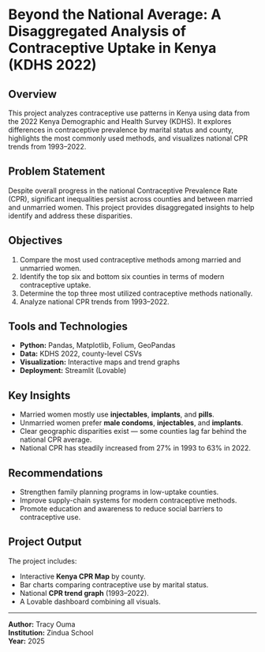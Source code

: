 # Beyond the National Average: A Disaggregated Analysis of Contraceptive Uptake in Kenya (KDHS 2022)

## Overview
This project analyzes contraceptive use patterns in Kenya using data from the 2022 Kenya Demographic and Health Survey (KDHS). It explores differences in contraceptive prevalence by marital status and county, highlights the most commonly used methods, and visualizes national CPR trends from 1993–2022.

## Problem Statement
Despite overall progress in the national Contraceptive Prevalence Rate (CPR), significant inequalities persist across counties and between married and unmarried women. This project provides disaggregated insights to help identify and address these disparities.

## Objectives
1. Compare the most used contraceptive methods among married and unmarried women.  
2. Identify the top six and bottom six counties in terms of modern contraceptive uptake.  
3. Determine the top three most utilized contraceptive methods nationally.  
4. Analyze national CPR trends from 1993–2022.

## Tools and Technologies
- **Python:** Pandas, Matplotlib, Folium, GeoPandas  
- **Data:** KDHS 2022, county-level CSVs  
- **Visualization:** Interactive maps and trend graphs  
- **Deployment:** Streamlit (Lovable)

## Key Insights
- Married women mostly use **injectables**, **implants**, and **pills**.  
- Unmarried women prefer **male condoms**, **injectables**, and **implants**.  
- Clear geographic disparities exist — some counties lag far behind the national CPR average.  
- National CPR has steadily increased from 27% in 1993 to 63% in 2022.

## Recommendations
- Strengthen family planning programs in low-uptake counties.  
- Improve supply-chain systems for modern contraceptive methods.  
- Promote education and awareness to reduce social barriers to contraceptive use.

## Project Output
The project includes:
- Interactive **Kenya CPR Map** by county.  
- Bar charts comparing contraceptive use by marital status.  
- National **CPR trend graph** (1993–2022).  
- A Lovable dashboard combining all visuals.

---

**Author:** Tracy Ouma  
**Institution:** Zindua School  
**Year:** 2025
